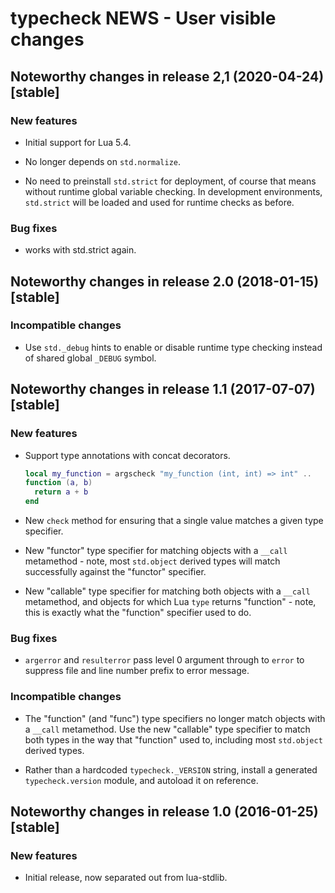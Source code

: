 # typecheck NEWS - User visible changes

## Noteworthy changes in release 2,1 (2020-04-24) [stable]

### New features

  - Initial support for Lua 5.4.

  - No longer depends on `std.normalize`.

  - No need to preinstall `std.strict` for deployment, of course that
    means without runtime global variable checking.  In development
    environments, `std.strict` will be loaded and used for runtime
    checks as before.

### Bug fixes

  - works with std.strict again.


## Noteworthy changes in release 2.0 (2018-01-15) [stable]

### Incompatible changes

  - Use `std._debug` hints to enable or disable runtime type
    checking instead of shared global `_DEBUG` symbol.


## Noteworthy changes in release 1.1 (2017-07-07) [stable]

### New features

  - Support type annotations with concat decorators.

    ```lua
    local my_function = argscheck "my_function (int, int) => int" ..
    function (a, b)
      return a + b
    end
    ```

  - New `check` method for ensuring that a single value matches a
    given type specifier.

  - New "functor" type specifier for matching objects with a `__call`
    metamethod - note, most `std.object` derived types will match
    successfully against the "functor" specifier.

  - New "callable" type specifier for matching both objects with a
    `__call` metamethod, and objects for which Lua `type` returns
    "function" - note, this is exactly what the "function" specifier
    used to do.

### Bug fixes

  - `argerror` and `resulterror` pass level 0 argument through to
    `error` to suppress file and line number prefix to error message.

### Incompatible changes

  - The "function" (and "func") type specifiers no longer match objects
    with a `__call` metamethod.  Use the new "callable" type specifier
    to match both types in the way that "function" used to, including
    most `std.object` derived types.

  - Rather than a hardcoded `typecheck._VERSION` string, install a
    generated `typecheck.version` module, and autoload it on reference.


## Noteworthy changes in release 1.0 (2016-01-25) [stable]

### New features

  - Initial release, now separated out from lua-stdlib.

